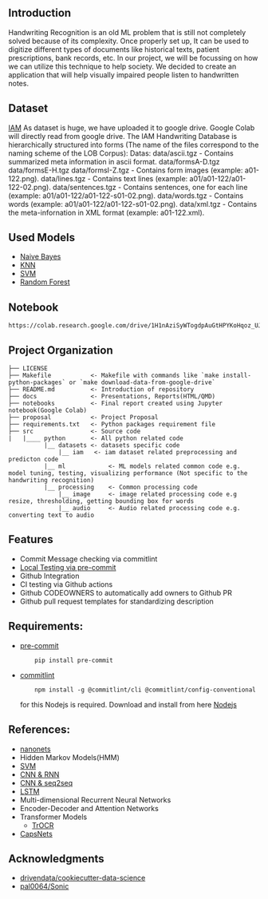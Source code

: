 ## Introduction

Handwriting Recognition is an old ML problem that is still not completely solved because of its complexity. Once properly set up, It can be used to digitize different types of documents like historical texts, patient prescriptions, bank records, etc. In our project, we will be focussing on how we can utilize this technique to help society. We decided to create an application that will help visually impaired people listen to handwritten notes.

## Dataset 
[IAM](https://fki.tic.heia-fr.ch/databases/download-the-iam-handwriting-database)
    As dataset is huge, we have uploaded it to google drive. Google Colab will directly read from google drive. 
    The IAM Handwriting Database is hierarchically structured into forms (The name of the files correspond to the naming scheme of the LOB Corpus):
    Datas:
    data/ascii.tgz - Contains summarized meta information in ascii format.
    data/formsA-D.tgz data/formsE-H.tgz data/formsI-Z.tgz - Contains form images (example: a01-122.png).
    data/lines.tgz - Contains text lines (example: a01/a01-122/a01-122-02.png).
    data/sentences.tgz - Contains sentences, one for each line (example: a01/a01-122/a01-122-s01-02.png).
    data/words.tgz - Contains words (example: a01/a01-122/a01-122-s01-02.png).
    data/xml.tgz - Contains the meta-infornation in XML format (example: a01-122.xml).
   
## Used Models

- [Naive Bayes](https://en.wikipedia.org/wiki/Naive_Bayes_classifier)
- [KNN](https://en.wikipedia.org/wiki/K-nearest_neighbors_algorithm)
- [SVM](https://en.wikipedia.org/wiki/Support_vector_machine)
- [Random Forest](https://en.wikipedia.org/wiki/Random_forest)

## Notebook
    https://colab.research.google.com/drive/1H1nAziSyWTogdpAuGtHPYKoHqoz_UJYF 

## Project Organization

```
├── LICENSE
├── Makefile           <- Makefile with commands like `make install-python-packages` or `make download-data-from-google-drive`
├── README.md          <- Introduction of repository
├── docs               <- Presentations, Reports(HTML/QMD)
├── notebooks          <- Final report created using Jupyter notebook(Google Colab)
├── proposal           <- Project Proposal
├── requirements.txt   <- Python packages requirement file
├── src                <- Source code
|   |____ python       <- All python related code
          |__ datasets <- datasets specific code
              |__ iam   <- iam dataset related preprocessing and predicton code
          |__ ml            <- ML models related common code e.g. model tuning, testing, visualizing performance (Not specific to the handwriting recognition)
          |__ processing    <- Common processing code
              |__ image     <- image related processing code e.g resize, thresholding, getting bounding box for words 
              |__ audio     <- Audio related processing code e.g. converting text to audio

```
## Features

- Commit Message checking via commitlint
- [Local Testing via pre-commit](https://pre-commit.com/)
- Github Integration 
- CI testing via Github actions
- Github CODEOWNERS to automatically add owners to Github PR
- Github pull request templates for standardizing description

## Requirements:
- [pre-commit](https://pre-commit.com/)
    ```
        pip install pre-commit
    ```
- [commitlint](https://github.com/conventional-changelog/commitlint)
    ```
        npm install -g @commitlint/cli @commitlint/config-conventional
    ```
    for this Nodejs is required. Download and install from here [Nodejs](https://nodejs.org/en/download/)


## References:

- [nanonets](https://nanonets.com/blog/handwritten-character-recognition/)
- Hidden Markov Models(HMM)
- [SVM](https://labelyourdata.com/articles/ai-handwriting-recognition)
- [CNN & RNN](https://towardsdatascience.com/build-a-handwritten-text-recognition-system-using-tensorflow-2326a3487cd5)
- [CNN & seq2seq](https://arxiv.org/abs/2112.13328)
- [LSTM](http://cs231n.stanford.edu/reports/2017/pdfs/810.pdf)
- Multi-dimensional Recurrent Neural Networks 
- Encoder-Decoder and Attention Networks
- Transformer Models
    - [TrOCR](https://utorontomist.medium.com/handwriting-recognition-using-deep-learning-14ec078872b0)
- [CapsNets](https://towardsdatascience.com/https-medium-com-rachelwiles-have-we-solved-the-problem-of-handwriting-recognition-712e279f373b)
    

## Acknowledgments
- [drivendata/cookiecutter-data-science](https://github.com/drivendata/cookiecutter-data-science)
- [pal0064/Sonic](https://github.com/pal0064/Sonic)
